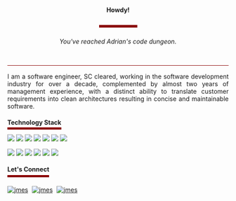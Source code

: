 <h4 align="center">Howdy!</h4>

<p align="center">
  <img src="https://github.com/graadi/graadi/blob/main/header-bar.png"/>
</p>

<h6 align="center"><i>You've reached Adrian's code dungeon.</i></h6>

<div align="center">
  <img src="https://github.com/graadi/graadi/blob/main/horizontal-bar.png"/>
  <p align="justify">I am a software engineer, SC cleared, working in the software development industry for over a decade, complemented by almost two years of management experience, with a distinct ability to translate customer requirements into clean architectures resulting in concise and maintainable software.</p>
</div>


<h4 align="left"><span style="border-bottom: 5px solid #8B0000;padding-bottom: 3px">Technology Stack</span></h4>

<p>
<img src="https://img.shields.io/badge/Programming-000000.svg?&style=for-the-badge" height="30"/>&nbsp;<img src="https://img.shields.io/badge/Java 8+-8B0000.svg?&style=for-the-badge&logo=java&logoColor=white" height="30"/>&nbsp;<img src="https://img.shields.io/badge/Spring-8B0000.svg?&style=for-the-badge&logo=spring&logoColor=white" height="30"/>&nbsp;<img src="https://img.shields.io/badge/JPA/Hibernate-8B0000.svg?&style=for-the-badge&logo=&logoColor=white" height="30"/>&nbsp;<img src="https://img.shields.io/badge/SQL-8B0000.svg?&style=for-the-badge&logo=mysql&logoColor=white" height="30"/>&nbsp;<img src="https://img.shields.io/badge/NoSQL-8B0000.svg?&style=for-the-badge&logo=mongodb&logoColor=white" height="30"/>&nbsp;<img src="https://img.shields.io/badge/JUnit/Mockito-8B0000.svg?&style=for-the-badge&logo=testing-library&logoColor=white" height="30"/>
</p>
<p>
<img src="https://img.shields.io/badge/DevOps:-000000.svg?&style=for-the-badge" height="30"/>&nbsp;<img src="https://img.shields.io/badge/Jenkins-8B0000.svg?&style=for-the-badge&logo=jenkins&logoColor=white" height="30"/>&nbsp;<img src="https://img.shields.io/badge/Docker-8B0000.svg?&style=for-the-badge&logo=docker&logoColor=white" height="30"/>&nbsp;<img src="https://img.shields.io/badge/Kubernetes-8B0000.svg?&style=for-the-badge&logo=kubernetes&logoColor=white" height="30"/>&nbsp;<img src="https://img.shields.io/badge/Azure%20CLI-8B0000.svg?&style=for-the-badge&logo=microsoft-azure&logoColor=white" height="30"/>&nbsp;<img src="https://img.shields.io/badge/Bash-8B0000.svg?&style=for-the-badge&logo=gnu-bash&logoColor=white" height="30"/>
</p>



<h4 align="left"><span style="border-bottom: 5px solid #8B0000;padding-bottom: 5px">Let's Connect</span></h4>
<p align="left" style="padding-top: 10px">
<a href="https://twitter.com/graaadi" target="blank" style="margin-right: 5px;"><img align="center" src="https://cdn.jsdelivr.net/npm/simple-icons@3.0.1/icons/twitter.svg" alt="jmes" height="30" width="40" /></a>
<a href="https://www.linkedin.com/in/graadi/" target="blank" style="margin-right: 5px;"><img align="center" src="https://cdn.jsdelivr.net/npm/simple-icons@3.0.1/icons/linkedin.svg" alt="jmes" height="30" width="40" /></a>
<a href="https://stackoverflow.com/users/jmes" target="blank"><img align="center" src="https://cdn.jsdelivr.net/npm/simple-icons@3.0.1/icons/stackoverflow.svg" alt="jmes" height="30" width="40" /></a>
</p>
